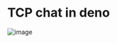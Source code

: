 # TCP chat in deno

![image](https://user-images.githubusercontent.com/64301340/160492307-38c42de8-5f26-43f3-8387-64c0c5d2a9a1.png)

